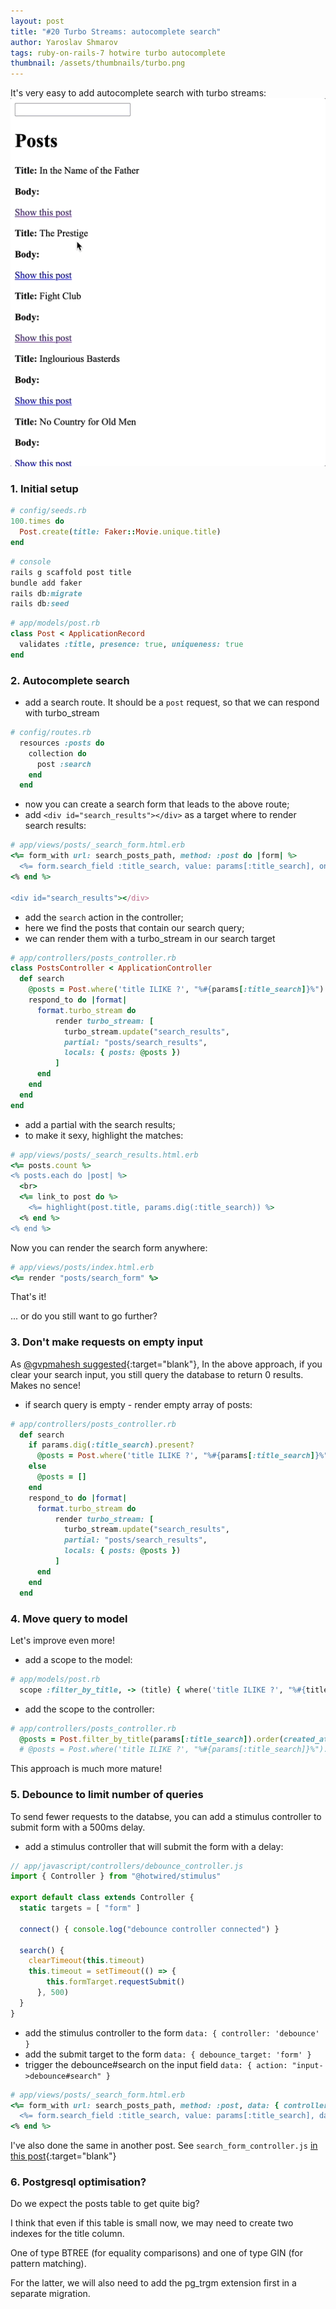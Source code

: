 ```yaml
---
layout: post
title: "#20 Turbo Streams: autocomplete search"
author: Yaroslav Shmarov
tags: ruby-on-rails-7 hotwire turbo autocomplete
thumbnail: /assets/thumbnails/turbo.png
---
```


It's very easy to add autocomplete search with turbo streams:
![turbo streams autocomplete search](assets/images/autocomplete-search.gif)

### 1. Initial setup

```ruby
# config/seeds.rb
100.times do
  Post.create(title: Faker::Movie.unique.title)
end
```

```ruby
# console
rails g scaffold post title
bundle add faker
rails db:migrate
rails db:seed
```

```ruby
# app/models/post.rb
class Post < ApplicationRecord
  validates :title, presence: true, uniqueness: true
end
```

### 2. Autocomplete search

* add a search route. It should be a `post` request, so that we can respond with turbo_stream

```ruby
# config/routes.rb
  resources :posts do
    collection do
      post :search
    end
  end
```

* now you can create a search form that leads to the above route;
* add `<div id="search_results"></div>` as a target where to render search results:

```ruby
# app/views/posts/_search_form.html.erb
<%= form_with url: search_posts_path, method: :post do |form| %>
  <%= form.search_field :title_search, value: params[:title_search], oninput: "this.form.requestSubmit()" %>
<% end %>

<div id="search_results"></div>
```

* add the `search` action in the controller;
* here we find the posts that contain our search query;
* we can render them with a turbo_stream in our search target

```ruby
# app/controllers/posts_controller.rb
class PostsController < ApplicationController
  def search
    @posts = Post.where('title ILIKE ?', "%#{params[:title_search]}%").order(created_at: :desc)
    respond_to do |format|
      format.turbo_stream do
          render turbo_stream: [
            turbo_stream.update("search_results",
            partial: "posts/search_results",
            locals: { posts: @posts })
          ]
      end
    end
  end
end
```

* add a partial with the search results;
* to make it sexy, highlight the matches:

```ruby
# app/views/posts/_search_results.html.erb
<%= posts.count %>
<% posts.each do |post| %>
  <br>
  <%= link_to post do %>
    <%= highlight(post.title, params.dig(:title_search)) %>
  <% end %>
<% end %>
```

Now you can render the search form anywhere:

```ruby
# app/views/posts/index.html.erb
<%= render "posts/search_form" %>
```

That's it!

... or do you still want to go further?

### 3. Don't make requests on empty input

As [@gvpmahesh suggested](https://twitter.com/gvpmahesh/status/1478920884941295617){:target="blank"},
In the above approach, if you clear your search input, you still query the database to return 0 results. Makes no sence!

* if search query is empty - render empty array of posts:

```ruby
# app/controllers/posts_controller.rb
  def search
    if params.dig(:title_search).present?
      @posts = Post.where('title ILIKE ?', "%#{params[:title_search]}%").order(created_at: :desc)
    else
      @posts = []
    end
    respond_to do |format|
      format.turbo_stream do
          render turbo_stream: [
            turbo_stream.update("search_results",
            partial: "posts/search_results",
            locals: { posts: @posts })
          ]
      end
    end
  end
```

### 4. Move query to model

Let's improve even more!

* add a scope to the model:

```ruby
# app/models/post.rb
  scope :filter_by_title, -> (title) { where('title ILIKE ?', "%#{title}%") }
```

* add the scope to the controller:

```ruby
# app/controllers/posts_controller.rb
  @posts = Post.filter_by_title(params[:title_search]).order(created_at: :desc)
  # @posts = Post.where('title ILIKE ?', "%#{params[:title_search]}%").order(created_at: :desc)
```

This approach is much more mature!

### 5. Debounce to limit number of queries

To send fewer requests to the databse, you can add a stimulus controller to submit form with a 500ms delay.

* add a stimulus controller that will submit the form with a delay:

```js
// app/javascript/controllers/debounce_controller.js
import { Controller } from "@hotwired/stimulus"

export default class extends Controller {
  static targets = [ "form" ]

  connect() { console.log("debounce controller connected") }

  search() {
    clearTimeout(this.timeout)
    this.timeout = setTimeout(() => {
        this.formTarget.requestSubmit()
      }, 500)
  }
}
```

* add the stimulus controller to the form `data: { controller: 'debounce' }`
* add the submit target to the form `data: { debounce_target: 'form' }`
* trigger the debounce#search on the input field `data: { action: "input->debounce#search" }`

```ruby
# app/views/posts/_search_form.html.erb
<%= form_with url: search_posts_path, method: :post, data: { controller: 'debounce', debounce_target: 'form' } do |form| %>
  <%= form.search_field :title_search, value: params[:title_search], data: { action: "input->debounce#search" } %>
<% end %>
```

I've also done the same in another post. See `search_form_controller.js` [in this post](https://blog.corsego.com/turbo-hotwire-custom-search-without-page-refresh){:target="blank"}

### 6. Postgresql optimisation?

Do we expect the posts table to get quite big?

I think that even if this table is small now, we may need to create two indexes for the title column.

One of type BTREE (for equality comparisons) and one of type GIN (for pattern matching).

For the latter, we will also need to add the pg_trgm extension first in a separate migration.
